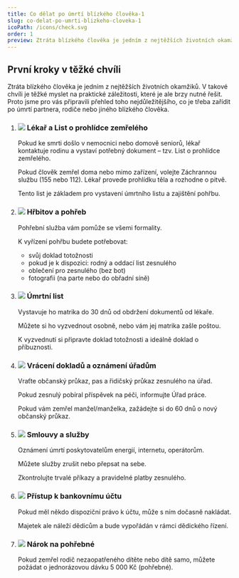 ```yaml
---
title: Co dělat po úmrtí blízkého člověka-1
slug: co-delat-po-umrti-blizkeho-cloveka-1
icoPath: /icons/check.svg
order: 1
preview: Ztráta blízkého člověka je jedním z nejtěžších životních okamžiků. V takové chvíli je těžké myslet na praktické záležitosti, které je ale brzy nutné řešit. 
---
```


## První kroky v těžké chvíli ##

Ztráta blízkého člověka je jedním z nejtěžších životních okamžiků. V takové chvíli je těžké myslet na praktické záležitosti, které je ale brzy nutné řešit. Proto jsme pro vás připravili přehled toho
nejdůležitějšího, co je třeba zařídit po úmrtí partnera, rodiče nebo jiného blízkého člověka.

1. ### ![](/icons/note.svg)  Lékař a List o prohlídce zemřelého ###
    Pokud ke smrti došlo v nemocnici nebo domově seniorů, lékař kontaktuje rodinu a vystaví potřebný dokument – tzv. List o prohlídce zemřelého.
    
    Pokud člověk zemřel doma nebo mimo zařízení, volejte Záchrannou službu (155 nebo 112). Lékař provede prohlídku těla a rozhodne o pitvě.
    
    Tento list je základem pro vystavení úmrtního listu a zajištění pohřbu.
2. ### ![](/icons/note.svg) Hřbitov a pohřeb ###
   Pohřební služba vám pomůže se všemi formality.

   K vyřízení pohřbu budete potřebovat:
      - svůj doklad totožnosti
      - pokud je k dispozici: rodný a oddací list zesnulého
      - oblečení pro zesnulého (bez bot)
      - fotografii (na parte nebo do obřadní síně)

3. ### ![](/icons/note.svg) Úmrtní list ###
    Vystavuje ho matrika do 30 dnů od obdržení dokumentů od lékaře.
    
    Můžete si ho vyzvednout osobně, nebo vám jej matrika zašle poštou.

    K vyzvednutí si připravte doklad totožnosti a ideálně doklad o příbuznosti.

4. ### ![](/icons/note.svg) Vrácení dokladů a oznámení úřadům ###
   Vraťte občanský průkaz, pas a řidičský průkaz zesnulého na úřad.

   Pokud zesnulý pobíral příspěvek na péči, informujte Úřad práce.

   Pokud vám zemřel manžel/manželka, zažádejte si do 60 dnů o nový občanský průkaz.
   
5. ### ![](/icons/note.svg) Smlouvy a služby ###
   Oznámení úmrtí poskytovatelům energií, internetu, operátorům.

   Můžete služby zrušit nebo přepsat na sebe.

   Zkontrolujte trvalé příkazy a pravidelné platby zesnulého.
6. ### ![](/icons/note.svg) Přístup k bankovnímu účtu ###
    Pokud měl někdo dispoziční právo k účtu, může s ním dočasně nakládat.

    Majetek ale náleží dědicům a bude vypořádán v rámci dědického řízení.
7. ### ![](/icons/note.svg) Nárok na pohřebné ###
    Pokud zemřel rodič nezaopatřeného dítěte nebo dítě samo, můžete požádat o jednorázovou dávku 5 000 Kč (pohřebné).
